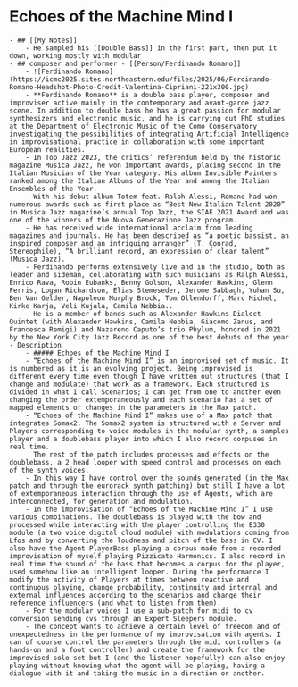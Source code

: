 # Echoes of the Machine Mind I
	- ## [[My Notes]]
		- He sampled his [[Double Bass]] in the first part, then put it down, working mostly with modular
	- ## composer and performer - [[Person/Ferdinando Romano]]
		- ![Ferdinando Romano](https://icmc2025.sites.northeastern.edu/files/2025/06/Ferdinando-Romano-Headshot-Photo-Credit-Valentina-Cipriani-221x300.jpg)
		- **Ferdinando Romano** is a double bass player, composer and improviser active mainly in the contemporary and avant-garde jazz scene. In addition to double bass he has a great passion for modular synthesizers and electronic music, and he is carrying out PhD studies at the Department of Electronic Music of the Como Conservatory investigating the possibilities of integrating Artificial Intelligence in improvisational practice in collaboration with some important European realities.
		- In Top Jazz 2023, the critics’ referendum held by the historic magazine Musica Jazz, he won important awards, placing second in the Italian Musician of the Year category. His album Invisible Painters ranked among the Italian Albums of the Year and among the Italian Ensembles of the Year.
		  With his debut album Totem feat. Ralph Alessi, Romano had won numerous awards such as first place as “Best New Italian Talent 2020” in Musica Jazz magazine’s annual Top Jazz, the SIAE 2021 Award and was one of the winners of the Nuova Generazione Jazz program.
		- He has received wide international acclaim from leading magazines and journals. He has been described as “a poetic bassist, an inspired composer and an intriguing arranger” (T. Conrad, Stereophile), “A brilliant record, an expression of clear talent” (Musica Jazz).
		- Ferdinando performs extensively live and in the studio, both as leader and sideman, collaborating with such musicians as Ralph Alessi, Enrico Rava, Robin Eubanks, Benny Golson, Alexander Hawkins, Glenn Ferris, Logan Richardson, Elias Stemeseder, Jerome Sabbagh, Yuhan Su, Ben Van Gelder, Napoleon Murphy Brock, Tom Ollendorff, Marc Michel, Kirke Karja, Veli Kujala, Camila Nebbia..
		  He is a member of bands such as Alexander Hawkins Dialect Quintet (with Alexander Hawkins, Camila Nebbia, Giacomo Zanus, and Francesca Remigi) and Nazareno Caputo’s trio Phylum, honored in 2021 by the New York City Jazz Record as one of the best debuts of the year
	- Description
		- ##### Echoes of the Machine Mind I
		- “Echoes of the Machine Mind I” is an improvised set of music. It is numbered as it is an evolving project. Being improvised is different every time even though I have written out structures (that I change and modulate) that work as a framework. Each structured is divided in what I call Scenarios; I can get from one to another even changing the order extemporaneously and each scenario has a set of mapped elements or changes in the parameters in the Max patch.
		- “Echoes of the Machine Mind I” makes use of a Max patch that integrates Somax2. The Somax2 system is structured with a Server and Players corresponding to voice modules in the modular synth, a samples player and a doublebass player into which I also record corpuses in real time.
		  The rest of the patch includes processes and effects on the doublebass, a 2 head looper with speed control and processes on each of the synth voices.
		- In this way I have control over the sounds generated (in the Max patch and through the eurorack synth patching) but still I have a lot of extemporaneous interaction through the use of Agents, which are interconnected, for generation and modulation.
		- In the improvisation of “Echoes of the Machine Mind I” I use various combinations. The doublebass is played with the bow and processed while interacting with the player controlling the E330 module (a two voice digital cloud module) with modulations coming from Lfos and by converting the loudness and pitch of the bass in CV. I also have the Agent PlayerBass playing a corpus made from a recorded improvisation of myself playing Pizzicato Harmonics. I also record in real time the sound of the bass that becomes a corpus for the player, used somehow like an intelligent looper. During the performance I modify the activity of Players at times between reactive and continuous playing, change probability, continuity and internal and external influences according to the scenarios and change their reference influencers (and what to listen from them).
		- For the modular voices I use a sub-patch for midi to cv conversion sending cvs through an Expert Sleepers module.
		- The concept wants to achieve a certain level of freedom and of unexpectedness in the performance of my improvisation with agents. I can of course control the parameters through the midi controllers (a hands-on and a foot controller) and create the framework for the improvised solo set but I (and the listener hopefully) can also enjoy playing without knowing what the agent will be playing, having a dialogue with it and taking the music in a direction or another.